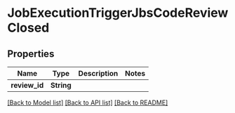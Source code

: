 # JobExecutionTriggerJbsCodeReviewClosed

## Properties

Name | Type | Description | Notes
------------ | ------------- | ------------- | -------------
**review_id** | **String** |  | 

[[Back to Model list]](../README.md#documentation-for-models) [[Back to API list]](../README.md#documentation-for-api-endpoints) [[Back to README]](../README.md)


